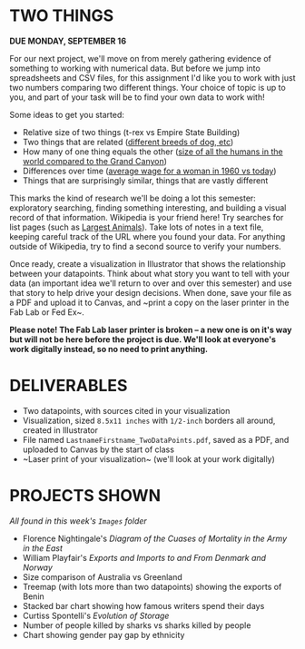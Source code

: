 
# TWO THINGS

**DUE MONDAY, SEPTEMBER 16**  

For our next project, we'll move on from merely gathering evidence of something to working with numerical data. But before we jump into spreadsheets and CSV files, for this assignment I'd like you to work with just two numbers comparing two different things. Your choice of topic is up to you, and part of your task will be to find your own data to work with!

Some ideas to get you started:  

* Relative size of two things (t-rex vs Empire State Building)  
* Two things that are related ([different breeds of dog, etc](https://modernpuppies.com/breedweightchart.aspx))  
* How many of one thing equals the other ([size of all the humans in the world compared to the Grand Canyon](https://www.huffpost.com/entry/humans-fit-into-grand-canyon_n_5255076))  
* Differences over time ([average wage for a woman in 1960 vs today](https://en.wikipedia.org/wiki/Gender_pay_gap_in_the_United_States))  
* Things that are surprisingly similar, things that are vastly different  

This marks the kind of research we'll be doing a lot this semester: exploratory searching, finding something interesting, and building a visual record of that information. Wikipedia is your friend here! Try searches for list pages (such as [Largest Animals](https://en.wikipedia.org/wiki/Largest_organisms)). Take lots of notes in a text file, keeping careful track of the URL where you found your data. For anything outside of Wikipedia, try to find a second source to verify your numbers.

Once ready, create a visualization in Illustrator that shows the relationship between your datapoints. Think about what story you want to tell with your data (an important idea we'll return to over and over this semester) and use that story to help drive your design decisions. When done, save your file as a PDF and upload it to Canvas, and ~print a copy on the laser printer in the Fab Lab or Fed Ex~.

**Please note! The Fab Lab laser printer is broken – a new one is on it's way but will not be here before the project is due. We'll look at everyone's work digitally instead, so no need to print anything.**


# DELIVERABLES  

* Two datapoints, with sources cited in your visualization  
* Visualization, sized `8.5x11 inches` with `1/2-inch` borders all around, created in Illustrator  
* File named `LastnameFirstname_TwoDataPoints.pdf`, saved as a PDF, and uploaded to Canvas by the start of class  
* ~Laser print of your visualization~ (we'll look at your work digitally)  


# PROJECTS SHOWN  
*All found in this week's `Images` folder*  

* Florence Nightingale's *Diagram of the Cuases of Mortality in the Army in the East*  
* William Playfair's *Exports and Imports to and From Denmark and Norway*  
* Size comparison of Australia vs Greenland  
* Treemap (with lots more than two datapoints) showing the exports of Benin  
* Stacked bar chart showing how famous writers spend their days  
* Curtiss Spontelli's *Evolution of Storage*  
* Number of people killed by sharks vs sharks killed by people  
* Chart showing gender pay gap by ethnicity  
